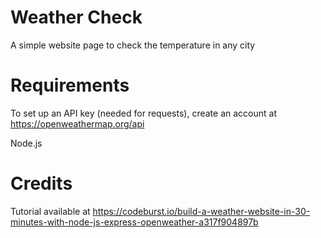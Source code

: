 # Weather Check

A simple website page to check the temperature in any city

# Requirements

To set up an API key (needed for requests), create an account at https://openweathermap.org/api

Node.js

# Credits

Tutorial available at https://codeburst.io/build-a-weather-website-in-30-minutes-with-node-js-express-openweather-a317f904897b
